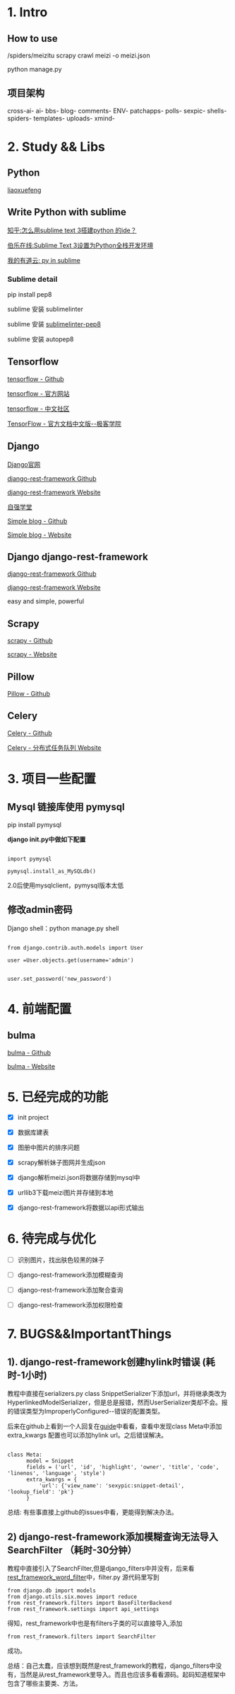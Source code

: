 # 1. Intro

## How to use

/spiders/meizitu scrapy crawl meizi -o meizi.json

python manage.py

## 项目架构

cross-ai-
		ai-
		bbs-
		blog-
		comments-
		ENV-
		patchapps-
		polls-
		sexpic-
		shells-
		spiders-
		templates-
		uploads-
		xmind-

# 2. Study && Libs

## Python

[liaoxuefeng](https://www.liaoxuefeng.com/)

## Write Python with sublime

[知乎:怎么用sublime text 3搭建python 的ide？](https://www.zhihu.com/question/22904994)

[伯乐在线:Sublime Text 3设置为Python全栈开发环境](http://python.jobbole.com/81312/)

[我的有道云: py in sublime ](http://note.youdao.com/noteshare?id=87af95e3330bf39f87980ab4d1b4fba1&sub=8EAA53CA1F444886A4ACB088C961B312)

### Sublime detail

pip install pep8

sublime 安装 sublimelinter

sublime 安装 [sublimelinter-pep8](https://github.com/SublimeLinter/SublimeLinter-pep8)

sublime 安装 autopep8

## Tensorflow

[tensorflow - Github](https://github.com/tensorflow/tensorflow)

[tensorflow - 官方网站](http://www.tensorflow.org/)

[tensorflow - 中文社区](http://www.tensorfly.cn)

[TensorFlow - 官方文档中文版--极客学院](http://wiki.jikexueyuan.com/project/tensorflow-zh/)

## Django

[Django官网](https://docs.djangoproject.com/en/1.11/)

[django-rest-framework Github](https://github.com/encode/django-rest-framework)

[django-rest-framework Website](http://www.django-rest-framework.org)

[自强学堂](http://code.ziqiangxuetang.com/django/django-tutorial.html)

[Simple blog - Github](https://github.com/zmrenwu/django-blog-tutorial)

[Simple blog - Website](http://zmrenwu.com/post/2/)

## Django django-rest-framework

[django-rest-framework Github](https://github.com/encode/django-rest-framework)

[django-rest-framework Website](http://www.django-rest-framework.org)

easy and simple, powerful

## Scrapy

[scrapy - Github](https://github.com/scrapy/scrapy)

[scrapy - Website](https://scrapy.org/)

## Pillow

[Pillow - Github](https://github.com/python-pillow/Pillow)

## Celery

[Celery - Github](https://github.com/celery/celery)

[Celery - 分布式任务队列 Website](http://docs.jinkan.org/docs/celery/index.html)

# 3. 项目一些配置

## Mysql 链接库使用 pymysql

pip install pymysql

**django __init__.py中做如下配置**
```

import pymysql

pymysql.install_as_MySQLdb()

```

2.0后使用mysqlclient，pymysql版本太低

## 修改admin密码

Django shell：python manage.py shell

```

from django.contrib.auth.models import User

user =User.objects.get(username='admin')


user.set_password('new_password')
```

# 4. 前端配置


## bulma

[bulma - Github](https://github.com/jgthms/bulma)

[bulma - Website](https://bulma.io/)

# 5. 已经完成的功能

- [x] init project

- [x] 数据库建表

- [x] 图册中图片的排序问题

- [x] scrapy解析妹子图网并生成json

- [x] django解析meizi.json将数据存储到mysql中

- [x] urllib3下载meizi图片并存储到本地

- [x] django-rest-framework将数据以api形式输出

# 6. 待完成与优化

- [ ] 识别图片，找出肤色较黑的妹子

- [ ] django-rest-framework添加模糊查询

- [ ] django-rest-framework添加聚合查询

- [ ] django-rest-framework添加权限检查

# 7. BUGS&&ImportantThings

## 1). django-rest-framework创建hylink时错误  (耗时-1小时)

教程中直接在serializers.py class SnippetSerializer下添加url，并将继承类改为HyperlinkedModelSerializer，但是总是报错，然而UserSerializer类却不会。报的错误类型为ImproperlyConfigured--错误的配置类型。

后来在github上看到一个人回复在[guide](http://www.django-rest-framework.org/api-guide/serializers/#how-hyperlinked-views-are-determined)中看看，查看中发现class Meta中添加extra_kwargs 配置也可以添加hylink url。之后错误解决。

```

class Meta:
      model = Snippet
      fields = ('url', 'id', 'highlight', 'owner', 'title', 'code', 'linenos', 'language', 'style')
      extra_kwargs = {
          'url': {'view_name': 'sexypic:snippet-detail', 'lookup_field': 'pk'}
      }

```

总结: 有些事直接上github的issues中看，更能得到解决办法。

## 2) django-rest-framework添加模糊查询无法导入SearchFilter  （耗时-30分钟）

教程中直接引入了SearchFilter,但是django_filters中并没有，后来看[rest_framework_word_filter](https://github.com/trollknurr/django-rest-framework-word-search-filter)中，filter.py 源代码里写到

```
from django.db import models
from django.utils.six.moves import reduce
from rest_framework.filters import BaseFilterBackend
from rest_framework.settings import api_settings
```

得知，rest_framework中也是有filters子类的可以直接导入,添加

```
from rest_framework.filters import SearchFilter
```
成功。

总结：自己太蠢，应该想到既然是rest_framework的教程，django_filters中没有，当然是从rest_framework里导入。而且也应该多看看源码。起码知道框架中包含了哪些主要类、方法。
